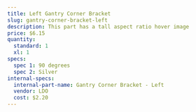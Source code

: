 ```yaml
---
title: Left Gantry Corner Bracket
slug: gantry-corner-bracket-left
description: This part has a tall aspect ratio hover image
price: $6.15
quantity:
  standard: 1
  xl: 1
specs:
  spec 1: 90 degrees
  spec 2: Silver
internal-specs:
  internal-part-name: Gantry Corner Bracket - Left
  vendor: LDO
  cost: $2.20
---
```


